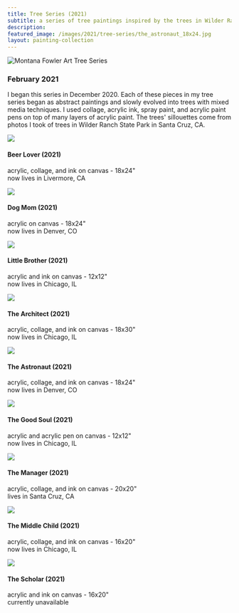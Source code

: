 ```yaml
---
title: Tree Series (2021)
subtitle: a series of tree paintings inspired by the trees in Wilder Ranch State Park
description: 
featured_image: /images/2021/tree-series/the_astronaut_18x24.jpg
layout: painting-collection
---
```


![Montana Fowler Art Tree Series](/website/images/2021/tree-series/series-cover.jpg)

### February 2021
I began this series in December 2020.  Each of these pieces in my tree series began as abstract paintings and slowly evolved into trees with mixed media techniques.  I used collage, acrylic ink, spray paint, and acrylic paint pens on top of many layers of acrylic paint.  The trees' sillouettes come from photos I took of trees in Wilder Ranch State Park in Santa Cruz, CA.

<!-- Beer Lover Painting -->
<div class="container-1">
  <div class="box-image-left">
    <img src="/website/images/2021/tree-series/beer_lover_18x24.jpg">
  </div>
  <div class="box-description-right">
    <h4>Beer Lover (2021)</h4>
    <p>acrylic, collage, and ink on canvas -  
    	18x24" <br>
    now lives in Livermore, CA</p>
  </div>
</div>

<!-- Dog Mom Painting -->
<div class="container-1">
  <div class="box-image-right">
    <img src="/website/images/2021/tree-series/dog_mom_18x24.jpg">
  </div>
  <div class="box-description-left">
    <h4>Dog Mom (2021)</h4>
    <p>acrylic on canvas -  
    	18x24" <br>
    now lives in Denver, CO</p>
  </div>
</div>

<!-- Little Brother Painting -->
<div class="container-1">
  <div class="box-image-left">
    <img src="/website/images/2021/tree-series/little_brother_12x12.jpg">
  </div>
  <div class="box-description-right">
    <h4>Little Brother (2021)</h4>
    <p>acrylic and ink on canvas -  
    	12x12" <br>
    now lives in Chicago, IL</p>
  </div>
</div>

<!-- The Architect Painting -->
<div class="container-1">
  <div class="box-image-right">
    <img src="/website/images/2021/tree-series/the_architect_18x30.jpg">
  </div>
  <div class="box-description-left">
    <h4>The Architect (2021)</h4>
    <p>acrylic, collage, and ink on canvas -  
    	18x30" <br>
    now lives in Chicago, IL</p>
  </div>
</div>

<!-- the Astronaut Painting -->
<div class="container-1">
  <div class="box-image-left">
    <img src="/website/images/2021/tree-series/the_astronaut_18x24.jpg">
  </div>
  <div class="box-description-right">
    <h4>The Astronaut (2021)</h4>
    <p>acrylic, collage, and ink on canvas -  
    	18x24" <br>
    now lives in Denver, CO</p>
  </div>
</div>

<!-- the Good Soul Painting -->
<div class="container-1">
  <div class="box-image-right">
    <img src="/website/images/2021/tree-series/the_good_soul_12x12.jpg">
  </div>
  <div class="box-description-left">
    <h4>The Good Soul (2021)</h4>
    <p>acrylic and acrylic pen on canvas -  
    	12x12" <br>
    now lives in Chicago, IL</p>
  </div>
</div>

<!-- the Manager Painting -->
<div class="container-1">
  <div class="box-image-left">
    <img src="/website/images/2021/tree-series/the_manager_20x20.jpg">
  </div>
  <div class="box-description-right">
    <h4>The Manager (2021)</h4>
    <p>acrylic, collage, and ink on canvas -  
    	20x20" <br>
    lives in Santa Cruz, CA</p>
  </div>
</div>

<!-- the Middle Child Painting -->
<div class="container-1">
  <div class="box-image-right">
    <img src="/website/images/2021/tree-series/the_middle_child_16x20.jpg">
  </div>
  <div class="box-description-left">
    <h4>The Middle Child (2021)</h4>
    <p>acrylic, collage, and ink on canvas -  
    	16x20" <br>
    now lives in Chicago, IL</p>
  </div>
</div>

<!-- the Manager Painting -->
<div class="container-1">
  <div class="box-image-left">
    <img src="/website/images/2021/tree-series/the_scholar_16x20.jpg">
  </div>
  <div class="box-description-right">
    <h4>The Scholar (2021)</h4>
    <p>acrylic and ink on canvas -  
    	16x20" <br>
    currently unavailable</p>
  </div>
</div>